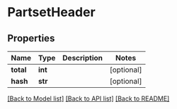 # PartsetHeader

## Properties
Name | Type | Description | Notes
------------ | ------------- | ------------- | -------------
**total** | **int** |  | [optional] 
**hash** | **str** |  | [optional] 

[[Back to Model list]](../README.md#documentation-for-models) [[Back to API list]](../README.md#documentation-for-api-endpoints) [[Back to README]](../README.md)

